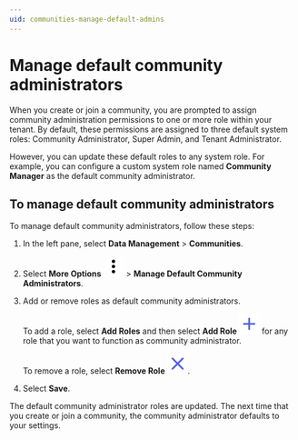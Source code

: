```yaml
---
uid: communities-manage-default-admins
---
```


# Manage default community administrators

When you create or join a community, you are prompted to assign community administration permissions to one or more role within your tenant. By default, these permissions are assigned to three default system roles: Community Administrator, Super Admin, and Tenant Administrator. 

However, you can update these default roles to any system role. For example, you can configure a custom system role named **Community Manager** as the default community administrator.

## To manage default community administrators

To manage default community administrators, follow these steps:

1. In the left pane, select **Data Management** > **Communities**.

1. Select **More Options** ![More Options](../_icons/dots-vertical.svg) > **Manage Default Community Administrators**.

1. Add or remove roles as default community administrators. 

	To add a role, select **Add Roles** and then select **Add Role** ![add role](../_icons/plus-thick-alt.svg) for any role that you want to function as community administrator. 

	To remove a role, select **Remove Role** ![Remove Role](../_icons/remove-object.svg).

1. Select **Save**.

The default community administrator roles are updated. The next time that you create or join a community, the community administrator defaults to your settings.
